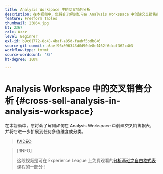 ```yaml
---
title: Analysis Workspace 中的交叉销售分析
description: 在本视频中，您将会了解到如何在 Analysis Workspace 中创建交叉销售报表，并将它进一步扩展到任何多值维度或分类。
feature: Freeform Tables
thumbnail: 25864.jpg
kt: 2367
role: User
level: Beginner
exl-id: b9c01772-8c48-4baf-a85d-faabf5bdb846
source-git-commit: a3aef96c996343d0d90de8e1462f6dcbf362c403
workflow-type: tm+mt
source-wordcount: '85'
ht-degree: 100%

---
```


# Analysis Workspace 中的交叉销售分析 {#cross-sell-analysis-in-analysis-workspace}

在本视频中，您将会了解到如何在 Analysis Workspace 中创建交叉销售报表，并将它进一步扩展到任何多值维度或分类。

>[!VIDEO](https://video.tv.adobe.com/v/25864/?quality=12)

>[!INFO]
>
> 这段视频是可在 Experience League 上免费观看的[分析基础之自由格式表](https://experienceleague.adobe.com/?recommended=Analytics-U-1-2020.3)课程的一部分！

